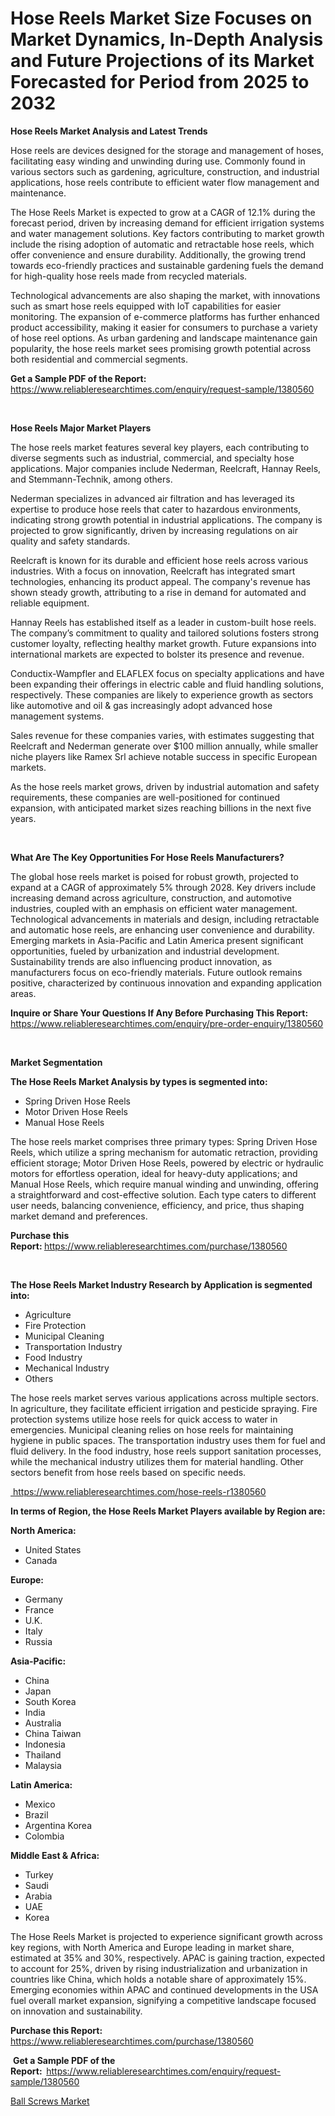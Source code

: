 <p><h1>Hose Reels Market Size Focuses on Market Dynamics, In-Depth Analysis and Future Projections of its Market Forecasted for Period from 2025 to 2032</h1></p><p><strong>Hose Reels Market Analysis and Latest Trends</strong></p>
<p><p>Hose reels are devices designed for the storage and management of hoses, facilitating easy winding and unwinding during use. Commonly found in various sectors such as gardening, agriculture, construction, and industrial applications, hose reels contribute to efficient water flow management and maintenance.</p><p>The Hose Reels Market is expected to grow at a CAGR of 12.1% during the forecast period, driven by increasing demand for efficient irrigation systems and water management solutions. Key factors contributing to market growth include the rising adoption of automatic and retractable hose reels, which offer convenience and ensure durability. Additionally, the growing trend towards eco-friendly practices and sustainable gardening fuels the demand for high-quality hose reels made from recycled materials.</p><p>Technological advancements are also shaping the market, with innovations such as smart hose reels equipped with IoT capabilities for easier monitoring. The expansion of e-commerce platforms has further enhanced product accessibility, making it easier for consumers to purchase a variety of hose reel options. As urban gardening and landscape maintenance gain popularity, the hose reels market sees promising growth potential across both residential and commercial segments.</p></p>
<p><strong>Get a Sample PDF of the Report:&nbsp;</strong> <a href="https://www.reliableresearchtimes.com/enquiry/request-sample/1380560?utm_campaign=2123&utm_medium=2&utm_source=Github&utm_content=ia&utm_term=18022025&utm_id=hose-reels">https://www.reliableresearchtimes.com/enquiry/request-sample/1380560</a></p>
<p>&nbsp;</p>
<p><strong>Hose Reels Major Market Players</strong></p>
<p><p>The hose reels market features several key players, each contributing to diverse segments such as industrial, commercial, and specialty hose applications. Major companies include Nederman, Reelcraft, Hannay Reels, and Stemmann-Technik, among others. </p><p>Nederman specializes in advanced air filtration and has leveraged its expertise to produce hose reels that cater to hazardous environments, indicating strong growth potential in industrial applications. The company is projected to grow significantly, driven by increasing regulations on air quality and safety standards.</p><p>Reelcraft is known for its durable and efficient hose reels across various industries. With a focus on innovation, Reelcraft has integrated smart technologies, enhancing its product appeal. The company's revenue has shown steady growth, attributing to a rise in demand for automated and reliable equipment.</p><p>Hannay Reels has established itself as a leader in custom-built hose reels. The company’s commitment to quality and tailored solutions fosters strong customer loyalty, reflecting healthy market growth. Future expansions into international markets are expected to bolster its presence and revenue.</p><p>Conductix-Wampfler and ELAFLEX focus on specialty applications and have been expanding their offerings in electric cable and fluid handling solutions, respectively. These companies are likely to experience growth as sectors like automotive and oil & gas increasingly adopt advanced hose management systems.</p><p>Sales revenue for these companies varies, with estimates suggesting that Reelcraft and Nederman generate over $100 million annually, while smaller niche players like Ramex Srl achieve notable success in specific European markets.</p><p>As the hose reels market grows, driven by industrial automation and safety requirements, these companies are well-positioned for continued expansion, with anticipated market sizes reaching billions in the next five years.</p></p>
<p>&nbsp;</p>
<p><strong>What Are The Key Opportunities For Hose Reels Manufacturers?</strong></p>
<p><p>The global hose reels market is poised for robust growth, projected to expand at a CAGR of approximately 5% through 2028. Key drivers include increasing demand across agriculture, construction, and automotive industries, coupled with an emphasis on efficient water management. Technological advancements in materials and design, including retractable and automatic hose reels, are enhancing user convenience and durability. Emerging markets in Asia-Pacific and Latin America present significant opportunities, fueled by urbanization and industrial development. Sustainability trends are also influencing product innovation, as manufacturers focus on eco-friendly materials. Future outlook remains positive, characterized by continuous innovation and expanding application areas.</p></p>
<p><strong>Inquire or Share Your Questions If Any Before Purchasing This Report:</strong> <a href="https://www.reliableresearchtimes.com/enquiry/pre-order-enquiry/1380560?utm_campaign=2123&utm_medium=2&utm_source=Github&utm_content=ia&utm_term=18022025&utm_id=hose-reels">https://www.reliableresearchtimes.com/enquiry/pre-order-enquiry/1380560</a></p>
<p>&nbsp;</p>
<p><strong>Market Segmentation</strong></p>
<p><strong>The Hose Reels Market Analysis by types is segmented into:</strong></p>
<p><ul><li>Spring Driven Hose Reels</li><li>Motor Driven Hose Reels</li><li>Manual Hose Reels</li></ul></p>
<p><p>The hose reels market comprises three primary types: Spring Driven Hose Reels, which utilize a spring mechanism for automatic retraction, providing efficient storage; Motor Driven Hose Reels, powered by electric or hydraulic motors for effortless operation, ideal for heavy-duty applications; and Manual Hose Reels, which require manual winding and unwinding, offering a straightforward and cost-effective solution. Each type caters to different user needs, balancing convenience, efficiency, and price, thus shaping market demand and preferences.</p></p>
<p><strong>Purchase this Report:&nbsp;</strong><a href="https://www.reliableresearchtimes.com/purchase/1380560?utm_campaign=2123&utm_medium=2&utm_source=Github&utm_content=ia&utm_term=18022025&utm_id=hose-reels">https://www.reliableresearchtimes.com/purchase/1380560</a></p>
<p>&nbsp;</p>
<p><strong>The Hose Reels Market Industry Research by Application is segmented into:</strong></p>
<p><ul><li>Agriculture</li><li>Fire Protection</li><li>Municipal Cleaning</li><li>Transportation Industry</li><li>Food Industry</li><li>Mechanical Industry</li><li>Others</li></ul></p>
<p><p>The hose reels market serves various applications across multiple sectors. In agriculture, they facilitate efficient irrigation and pesticide spraying. Fire protection systems utilize hose reels for quick access to water in emergencies. Municipal cleaning relies on hose reels for maintaining hygiene in public spaces. The transportation industry uses them for fuel and fluid delivery. In the food industry, hose reels support sanitation processes, while the mechanical industry utilizes them for material handling. Other sectors benefit from hose reels based on specific needs.</p></p>
<p><a href="https://www.reliableresearchtimes.com/hose-reels-r1380560?utm_campaign=2123&utm_medium=2&utm_source=Github&utm_content=ia&utm_term=18022025&utm_id=hose-reels">&nbsp;https://www.reliableresearchtimes.com/hose-reels-r1380560</a></p>
<p><strong>In terms of Region, the Hose Reels Market Players available by Region are:</strong></p>
<p>
    <p> <strong> North America: </strong>
        <ul>
            <li>United States</li>
            <li>Canada</li>
        </ul>
        </p> 
    <p> <strong> Europe: </strong>
        <ul>
            <li>Germany</li>
            <li>France</li>
            <li>U.K.</li>
            <li>Italy</li>
            <li>Russia</li>
        </ul>
        </p> 
    <p> <strong> Asia-Pacific: </strong>
        <ul>
            <li>China</li>
            <li>Japan</li>
            <li>South Korea</li>
            <li>India</li>
            <li>Australia</li>
            <li>China Taiwan</li>
            <li>Indonesia</li>
            <li>Thailand</li>
            <li>Malaysia</li>
        </ul>
        </p> 
    <p> <strong> Latin America: </strong>
        <ul>
            <li>Mexico</li>
            <li>Brazil</li>
            <li>Argentina Korea</li>
            <li>Colombia</li>
        </ul>
        </p> 
    <p> <strong> Middle East & Africa: </strong>
        <ul>
            <li>Turkey</li>
            <li>Saudi</li>
            <li>Arabia</li>
            <li>UAE</li>
            <li>Korea</li>
        </ul>
    </p>
    </p>
<p><p>The Hose Reels Market is projected to experience significant growth across key regions, with North America and Europe leading in market share, estimated at 35% and 30%, respectively. APAC is gaining traction, expected to account for 25%, driven by rising industrialization and urbanization in countries like China, which holds a notable share of approximately 15%. Emerging economies within APAC and continued developments in the USA fuel overall market expansion, signifying a competitive landscape focused on innovation and sustainability.</p></p>
<p><strong>Purchase this Report: </strong><a href="https://www.reliableresearchtimes.com/purchase/1380560?utm_campaign=2123&utm_medium=2&utm_source=Github&utm_content=ia&utm_term=18022025&utm_id=hose-reels">https://www.reliableresearchtimes.com/purchase/1380560</a></p>
<p>&nbsp;<strong>Get a Sample PDF of the Report:&nbsp;&nbsp;</strong><a href="https://www.reliableresearchtimes.com/enquiry/request-sample/1380560?utm_campaign=2123&utm_medium=2&utm_source=Github&utm_content=ia&utm_term=18022025&utm_id=hose-reels">https://www.reliableresearchtimes.com/enquiry/request-sample/1380560</a></p>
<p><strong></strong></p>
<p><p><a href="https://github.com/mcfred89/Market-Research-Report-List-1/blob/main/ball-screws-market.md?utm_campaign=2123&utm_medium=2&utm_source=Github&utm_content=ia&utm_term=18022025&utm_id=hose-reels">Ball Screws Market</a></p></p>